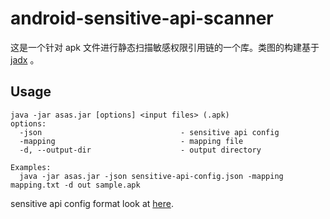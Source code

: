 # android-sensitive-api-scanner

这是一个针对 apk 文件进行静态扫描敏感权限引用链的一个库。类图的构建基于 [jadx](https://github.com/skylot/jadx) 。

## Usage
```
java -jar asas.jar [options] <input files> (.apk)
options:
  -json                               - sensitive api config
  -mapping                            - mapping file
  -d, --output-dir                    - output directory

Examples:
  java -jar asas.jar -json sensitive-api-config.json -mapping mapping.txt -d out sample.apk
```

sensitive api config format look at [here](https://github.com/porum/android-sensitive-api-scanner/blob/master/scanner/src/test/resources/sensitive-api.json).
